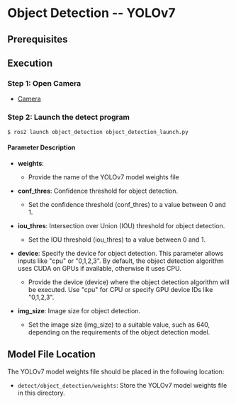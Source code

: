 # Object Detection -- YOLOv7

## Prerequisites


## Execution
### Step 1: Open Camera

* [Camera](README.md#Use-H65-Camera)

### Step 2: Launch the detect program 
`$ ros2 launch object_detection object_detection_launch.py `

#### Parameter Description
* **weights**:
  - Provide the name of the YOLOv7 model weights file

* **conf_thres**: Confidence threshold for object detection.
  - Set the confidence threshold (conf_thres) to a value between 0 and 1.

* **iou_thres**: Intersection over Union (IOU) threshold for object detection.
  - Set the IOU threshold (iou_thres) to a value between 0 and 1.

* **device**: Specify the device for object detection. This parameter allows inputs like "cpu" or "0,1,2,3". By default, the object detection algorithm uses CUDA on GPUs if available, otherwise it uses CPU.
  - Provide the device (device) where the object detection algorithm will be executed. Use "cpu" for CPU or specify GPU device IDs like "0,1,2,3".

* **img_size**: Image size for object detection.
  - Set the image size (img_size) to a suitable value, such as 640, depending on the requirements of the object detection model.

## Model File Location

The YOLOv7 model weights file should be placed in the following location:

- `detect/object_detection/weights`: Store the YOLOv7 model weights file in this directory.

